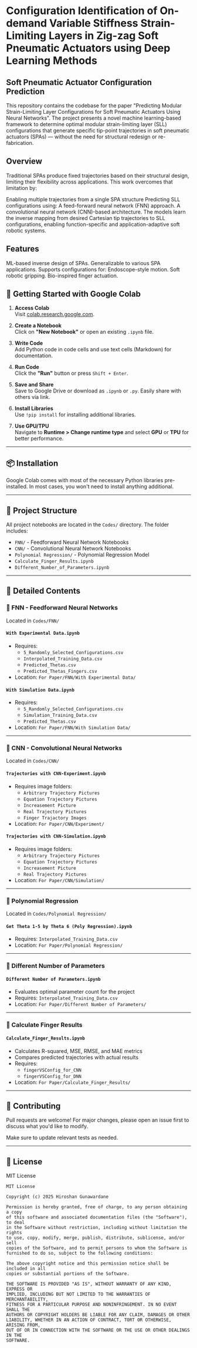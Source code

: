 # Configuration Identification of On-demand Variable Stiffness Strain-Limiting Layers in Zig-zag Soft Pneumatic Actuators using Deep Learning Methods

## Soft Pneumatic Actuator Configuration Prediction
This repository contains the codebase for the paper "Predicting Modular Strain-Limiting Layer Configurations for Soft Pneumatic Actuators Using Neural Networks". The project presents a novel machine learning-based framework to determine optimal modular strain-limiting layer (SLL) configurations that generate specific tip-point trajectories in soft pneumatic actuators (SPAs) — without the need for structural redesign or re-fabrication.

## Overview
Traditional SPAs produce fixed trajectories based on their structural design, limiting their flexibility across applications. This work overcomes that limitation by:

Enabling multiple trajectories from a single SPA structure
Predicting SLL configurations using:
A feed-forward neural network (FNN) approach.
A convolutional neural network (CNN)-based architecture.
The models learn the inverse mapping from desired Cartesian tip trajectories to SLL configurations, enabling function-specific and application-adaptive soft robotic systems.

## Features
ML-based inverse design of SPAs.
Generalizable to various SPA applications.
Supports configurations for:
Endoscope-style motion.
Soft robotic gripping.
Bio-inspired finger actuation.


## 🚀 Getting Started with Google Colab

1. **Access Colab**  
   Visit [colab.research.google.com](https://colab.research.google.com).

2. **Create a Notebook**  
   Click on **"New Notebook"** or open an existing `.ipynb` file.

3. **Write Code**  
   Add Python code in code cells and use text cells (Markdown) for documentation.

4. **Run Code**  
   Click the **"Run"** button or press `Shift + Enter`.

5. **Save and Share**  
   Save to Google Drive or download as `.ipynb` or `.py`. Easily share with others via link.

6. **Install Libraries**  
   Use `!pip install` for installing additional libraries.

7. **Use GPU/TPU**  
   Navigate to **Runtime > Change runtime type** and select **GPU** or **TPU** for better performance.

---

## 📦 Installation

Google Colab comes with most of the necessary Python libraries pre-installed. In most cases, you won't need to install anything additional.

---

## 📁 Project Structure

All project notebooks are located in the `Codes/` directory. The folder includes:

- `FNN/` - Feedforward Neural Network Notebooks
- `CNN/` - Convolutional Neural Network Notebooks
- `Polynomial Regression/` - Polynomial Regression Model
- `Calculate_Finger_Results.ipynb`
- `Different_Number_of_Parameters.ipynb`

---

## 📂 Detailed Contents

### 🔹 FNN - Feedforward Neural Networks

Located in `Codes/FNN/`

#### `With Experimental Data.ipynb`
- Requires:
  - `5_Randomly_Selected_Configurations.csv`
  - `Interpolated_Training_Data.csv`
  - `Predicted_Thetas.csv`
  - `Predicted_Thetas_Fingers.csv`
- Location: `For Paper/FNN/With Experimental Data/`

#### `With Simulation Data.ipynb`
- Requires:
  - `5_Randomly_Selected_Configurations.csv`
  - `Simulation_Training_Data.csv`
  - `Predicted_Thetas.csv`
- Location: `For Paper/FNN/With Simulation Data/`

---

### 🔹 CNN - Convolutional Neural Networks

Located in `Codes/CNN/`

#### `Trajectories with CNN-Experiment.ipynb`
- Requires image folders:
  - `Arbitrary Trajectory Pictures`
  - `Equation Trajectory Pictures`
  - `Increasement Picture`
  - `Real Trajectory Pictures`
  - `Finger Trajactory Images`
- Location: `For Paper/CNN/Experiment/`

#### `Trajectories with CNN-Simulation.ipynb`
- Requires image folders:
  - `Arbitrary Trajectory Pictures`
  - `Equation Trajectory Pictures`
  - `Increasement Picture`
  - `Real Trajectory Pictures`
- Location: `For Paper/CNN/Simulation/`

---

### 🔹 Polynomial Regression

Located in `Codes/Polynomial Regression/`

#### `Get Theta 1-5 by Theta 6 (Poly Regression).ipynb`
- Requires: `Interpolated_Training_Data.csv`
- Location: `For Paper/Polynomial Regression/`

---

### 🔹 Different Number of Parameters

#### `Different Number of Parameters.ipynb`
- Evaluates optimal parameter count for the project
- Requires: `Interpolated_Training_Data.csv`
- Location: `For Paper/Different Number of Parameters/`

---

### 🔹 Calculate Finger Results

#### `Calculate_Finger_Results.ipynb`
- Calculates R-squared, MSE, RMSE, and MAE metrics
- Compares predicted trajectories with actual results
- Requires:
  - `fingerVSConfig_for_CNN`
  - `fingerVSConfig_for_DNN`
- Location: `For Paper/Calculate_Finger_Results/`

---

## 🤝 Contributing

Pull requests are welcome! For major changes, please open an issue first to discuss what you'd like to modify.

Make sure to update relevant tests as needed.

---

## 📄 License

MIT License

```
MIT License

Copyright (c) 2025 Hiroshan Gunawardane

Permission is hereby granted, free of charge, to any person obtaining a copy
of this software and associated documentation files (the "Software"), to deal
in the Software without restriction, including without limitation the rights
to use, copy, modify, merge, publish, distribute, sublicense, and/or sell
copies of the Software, and to permit persons to whom the Software is
furnished to do so, subject to the following conditions:

The above copyright notice and this permission notice shall be included in all
copies or substantial portions of the Software.

THE SOFTWARE IS PROVIDED "AS IS", WITHOUT WARRANTY OF ANY KIND, EXPRESS OR
IMPLIED, INCLUDING BUT NOT LIMITED TO THE WARRANTIES OF MERCHANTABILITY,
FITNESS FOR A PARTICULAR PURPOSE AND NONINFRINGEMENT. IN NO EVENT SHALL THE
AUTHORS OR COPYRIGHT HOLDERS BE LIABLE FOR ANY CLAIM, DAMAGES OR OTHER
LIABILITY, WHETHER IN AN ACTION OF CONTRACT, TORT OR OTHERWISE, ARISING FROM,
OUT OF OR IN CONNECTION WITH THE SOFTWARE OR THE USE OR OTHER DEALINGS IN THE
SOFTWARE.
```
